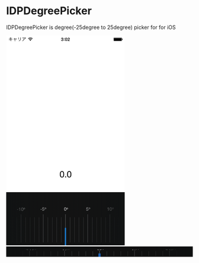 IDPDegreePicker
===============

IDPDegreePicker is degree(-25degree to 25degree) picker for for iOS

<img src="https://raw.githubusercontent.com/notoroid/IDPDegreePicker/master/ScreenShot/ss01.png" style="width: 320px; height: 568px;" alt="IDPSliderExsample" />

<img src="https://raw.githubusercontent.com/notoroid/IDPDegreePicker/master/ScreenShot/ss02.png" style="width: 640px; height: 28px;" alt="IDPSliderExsample" />
